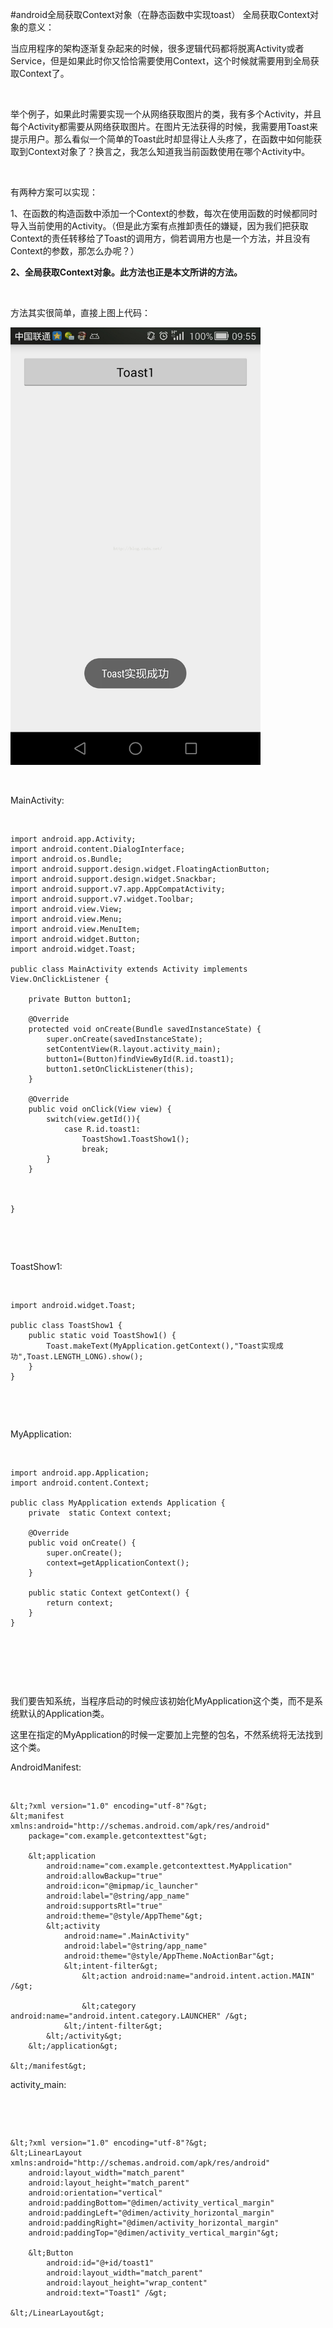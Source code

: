 #android全局获取Context对象（在静态函数中实现toast）
全局获取Context对象的意义：

当应用程序的架构逐渐复杂起来的时候，很多逻辑代码都将脱离Activity或者Service，但是如果此时你又恰恰需要使用Context，这个时候就需要用到全局获取Context了。

 

举个例子，如果此时需要实现一个从网络获取图片的类，我有多个Activity，并且每个Activity都需要从网络获取图片。在图片无法获得的时候，我需要用Toast来提示用户。那么看似一个简单的Toast此时却显得让人头疼了，在函数中如何能获取到Context对象了？换言之，我怎么知道我当前函数使用在哪个Activity中。

 

有两种方案可以实现：

1、在函数的构造函数中添加一个Context的参数，每次在使用函数的时候都同时导入当前使用的Activity。（但是此方案有点推卸责任的嫌疑，因为我们把获取Context的责任转移给了Toast的调用方，倘若调用方也是一个方法，并且没有Context的参数，那怎么办呢？）

**2、全局获取Context对象。此方法也正是本文所讲的方法。**

 

方法其实很简单，直接上图上代码：

<img alt="" class="has" height="700" src="https://raw.githubusercontent.com/Double2hao/xujiajia_blog/main/img/360.png" width="400">

 

MainActivity:

 

```
import android.app.Activity;
import android.content.DialogInterface;
import android.os.Bundle;
import android.support.design.widget.FloatingActionButton;
import android.support.design.widget.Snackbar;
import android.support.v7.app.AppCompatActivity;
import android.support.v7.widget.Toolbar;
import android.view.View;
import android.view.Menu;
import android.view.MenuItem;
import android.widget.Button;
import android.widget.Toast;

public class MainActivity extends Activity implements View.OnClickListener {

    private Button button1;

    @Override
    protected void onCreate(Bundle savedInstanceState) {
        super.onCreate(savedInstanceState);
        setContentView(R.layout.activity_main);
        button1=(Button)findViewById(R.id.toast1);
        button1.setOnClickListener(this);
    }

    @Override
    public void onClick(View view) {
        switch(view.getId()){
            case R.id.toast1:
                ToastShow1.ToastShow1();
                break;
        }
    }


    
}
```

 

 

ToastShow1:

 

```
import android.widget.Toast;

public class ToastShow1 {
    public static void ToastShow1() {
        Toast.makeText(MyApplication.getContext(),"Toast实现成功",Toast.LENGTH_LONG).show();
    }
}
```

 

 

MyApplication:

 

```
import android.app.Application;
import android.content.Context;

public class MyApplication extends Application {
    private  static Context context;

    @Override
    public void onCreate() {
        super.onCreate();
        context=getApplicationContext();
    }

    public static Context getContext() {
        return context;
    }
}
```

 

 

 

我们要告知系统，当程序启动的时候应该初始化MyApplication这个类，而不是系统默认的Application类。

这里在指定的MyApplication的时候一定要加上完整的包名，不然系统将无法找到这个类。

AndroidManifest:

 

```
&lt;?xml version="1.0" encoding="utf-8"?&gt;
&lt;manifest xmlns:android="http://schemas.android.com/apk/res/android"
    package="com.example.getcontexttest"&gt;

    &lt;application
        android:name="com.example.getcontexttest.MyApplication"
        android:allowBackup="true"
        android:icon="@mipmap/ic_launcher"
        android:label="@string/app_name"
        android:supportsRtl="true"
        android:theme="@style/AppTheme"&gt;
        &lt;activity
            android:name=".MainActivity"
            android:label="@string/app_name"
            android:theme="@style/AppTheme.NoActionBar"&gt;
            &lt;intent-filter&gt;
                &lt;action android:name="android.intent.action.MAIN" /&gt;

                &lt;category android:name="android.intent.category.LAUNCHER" /&gt;
            &lt;/intent-filter&gt;
        &lt;/activity&gt;
    &lt;/application&gt;

&lt;/manifest&gt;

```

 activity_main:

 

 

```
&lt;?xml version="1.0" encoding="utf-8"?&gt;
&lt;LinearLayout xmlns:android="http://schemas.android.com/apk/res/android"
    android:layout_width="match_parent"
    android:layout_height="match_parent"
    android:orientation="vertical"
    android:paddingBottom="@dimen/activity_vertical_margin"
    android:paddingLeft="@dimen/activity_horizontal_margin"
    android:paddingRight="@dimen/activity_horizontal_margin"
    android:paddingTop="@dimen/activity_vertical_margin"&gt;

    &lt;Button
        android:id="@+id/toast1"
        android:layout_width="match_parent"
        android:layout_height="wrap_content"
        android:text="Toast1" /&gt;
    
&lt;/LinearLayout&gt;

```

 

 

 

 

 

 

 

 

 

 

 

 

 

 